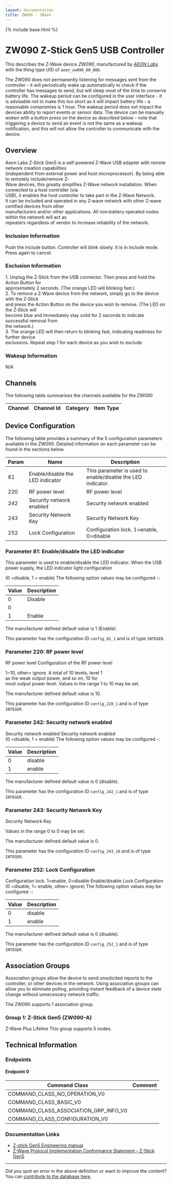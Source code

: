 ```yaml
---
layout: documentation
title: ZW090 - ZWave
---
```


{% include base.html %}

# ZW090 Z‐Stick Gen5 USB Controller
This describes the Z-Wave device *ZW090*, manufactured by *[AEON Labs](http://aeotec.com/)* with the thing type UID of ```aeon_zw090_00_000```.

The ZW090 does not permanently listening for messages sent from the controller - it will periodically wake up automatically to check if the controller has messages to send, but will sleep most of the time to conserve battery life. The wakeup period can be configured in the user interface - it is advisable not to make this too short as it will impact battery life - a reasonable compromise is 1 hour. The wakeup period does not impact the devices ability to report events or sensor data. The device can be manually woken with a button press on the device as described below - note that triggering a device to send an event is not the same as a wakeup notification, and this will not allow the controller to communicate with the device.

## Overview

Aeon Labs Z‐Stick Gen5 is a self‐powered Z‐Wave USB adapter with remote network creation capabilities   
(independent from external power and host microprocessor). By being able to remotely include/remove Z‐  
Wave devices, this greatly simplifies Z‐Wave network installation. When connected to a host controller (via   
USB), it enables the host controller to take part in the Z‐Wave Network.   
It can be included and operated in any Z‐wave network with other Z‐wave certified devices from other   
manufacturers and/or other applications. All non‐battery operated nodes within the network will act as   
repeaters regardless of vendor to increase reliability of the network.

### Inclusion Information

Push the include button. Controller will blink slowly. It is in include mode. Press again to cancel.

### Exclusion Information

1\. Unplug the Z‐Stick from the USB connector. Then press and hold the Action Button for   
approximately 2 seconds. (The orange LED will blinking fast.)   
2\. To remove a Z‐Wave device from the network, simply go to the device with the Z‐Stick   
and press the Action Button on the device you wish to remove. (The LED on the Z‐Stick will   
become blue and Immediately stay solid for 2 seconds to indicate successful removal from   
the network.)   
3\. The orange LED will then return to blinking fast, indicating readiness for further device   
exclusions. Repeat step 1 for each device as you wish to exclude

### Wakeup Information

N/A

## Channels

The following table summarises the channels available for the ZW090

| Channel | Channel Id | Category | Item Type |
|---------|------------|----------|-----------|



## Device Configuration

The following table provides a summary of the 5 configuration parameters available in the ZW090.
Detailed information on each parameter can be found in the sections below.

| Param | Name  | Description |
|-------|-------|-------------|
| 81 | Enable/disable the LED indicator | This parameter is used to enable/disable the LED indicator. |
| 220 | RF power level  | RF power level |
| 242 | Security network enabled  | Security network enabled |
| 243 | Security Network Key | Security Network Key |
| 252 | Lock Configuration | Configuration lock. 1=enable, 0=disable |

### Parameter 81: Enable/disable the LED indicator

This parameter is used to enable/disable the LED indicator.
When the USB power supply, the LED indicator light configuration

(0 =disable, 1 = enable)
The following option values may be configured -:

| Value  | Description |
|--------|-------------|
| 0 | Disable |
| 0 |  |
| 1 | Enable |

The manufacturer defined default value is 1 (Enable).

This parameter has the configuration ID ```config_81_1``` and is of type ```INTEGER```.


### Parameter 220: RF power level 

RF power level
Configuration of the RF power level

1~10, other= ignore. A total of 10 levels, level 1   
as the weak output power, and so on, 10 for   
most output power level.
Values in the range 1 to 10 may be set.

The manufacturer defined default value is 10.

This parameter has the configuration ID ```config_220_1``` and is of type ```INTEGER```.


### Parameter 242: Security network enabled 

Security network enabled
Security network enabled   
(0 =disable, 1 = enable)
The following option values may be configured -:

| Value  | Description |
|--------|-------------|
| 0 | disable |
| 1 | enable |

The manufacturer defined default value is 0 (disable).

This parameter has the configuration ID ```config_242_1``` and is of type ```INTEGER```.


### Parameter 243: Security Network Key

Security Network Key

Values in the range 0 to 0 may be set.

The manufacturer defined default value is 0.

This parameter has the configuration ID ```config_243_16``` and is of type ```INTEGER```.


### Parameter 252: Lock Configuration

Configuration lock. 1=enable, 0=disable
Enable/disable Lock Configuration (0 =disable, 1= enable, other= ignore)
The following option values may be configured -:

| Value  | Description |
|--------|-------------|
| 0 | disable |
| 1 | enable |

The manufacturer defined default value is 0 (disable).

This parameter has the configuration ID ```config_252_1``` and is of type ```INTEGER```.


## Association Groups

Association groups allow the device to send unsolicited reports to the controller, or other devices in the network. Using association groups can allow you to eliminate polling, providing instant feedback of a device state change without unnecessary network traffic.

The ZW090 supports 1 association group.

### Group 1: Z-Stick Gen5 (ZW090-A)

Z-Wave Plus Lifeline
This group supports 5 nodes.

## Technical Information

### Endpoints

#### Endpoint 0

| Command Class | Comment |
|---------------|---------|
| COMMAND_CLASS_NO_OPERATION_V0| |
| COMMAND_CLASS_BASIC_V0| |
| COMMAND_CLASS_ASSOCIATION_GRP_INFO_V0| |
| COMMAND_CLASS_CONFIGURATION_V0| |

### Documentation Links

* [Z-stick Gen5 Engineering manual](http://www.cd-jackson.com/zwave_device_uploads/265/1-Z-Stick-Gen5.pdf)
* [Z-Wave Protocol Implementation Conformance Statement - Z-Stick Gen5](http://www.cd-jackson.com/zwave_device_uploads/265/Z-Wave-Protocol-Implementation-Conformance-Statement.pdf)

---

Did you spot an error in the above definition or want to improve the content?
You can [contribute to the database here](http://www.cd-jackson.com/index.php/zwave/zwave-device-database/zwave-device-list/devicesummary/265).
